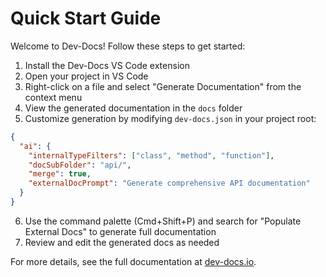 # Quick Start Guide

Welcome to Dev-Docs! Follow these steps to get started:

1. Install the Dev-Docs VS Code extension
2. Open your project in VS Code
3. Right-click on a file and select "Generate Documentation" from the context menu
4. View the generated documentation in the `docs` folder
5. Customize generation by modifying `dev-docs.json` in your project root:

```json
{
  "ai": {
    "internalTypeFilters": ["class", "method", "function"],
    "docSubFolder": "api/",
    "merge": true,
    "externalDocPrompt": "Generate comprehensive API documentation"
  }
}
```

6. Use the command palette (Cmd+Shift+P) and search for "Populate External Docs" to generate full documentation
7. Review and edit the generated docs as needed

For more details, see the full documentation at [dev-docs.io](https://dev-docs.io).